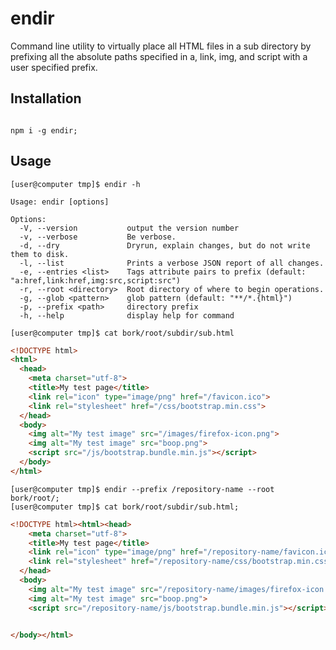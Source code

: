 # endir
Command line utility to virtually place all HTML files in a sub directory by prefixing all the absolute paths specified in a, link, img, and script with a user specified prefix.

## Installation

```shell

npm i -g endir;

```

## Usage

```shell
[user@computer tmp]$ endir -h
```

```shell
Usage: endir [options]

Options:
  -V, --version           output the version number
  -v, --verbose           Be verbose.
  -d, --dry               Dryrun, explain changes, but do not write them to disk.
  -l, --list              Prints a verbose JSON report of all changes.
  -e, --entries <list>    Tags attribute pairs to prefix (default: "a:href,link:href,img:src,script:src")
  -r, --root <directory>  Root directory of where to begin operations.
  -g, --glob <pattern>    glob pattern (default: "**/*.{html}")
  -p, --prefix <path>     directory prefix
  -h, --help              display help for command

```

```shell
[user@computer tmp]$ cat bork/root/subdir/sub.html
```

```html
<!DOCTYPE html>
<html>
  <head>
    <meta charset="utf-8">
    <title>My test page</title>
    <link rel="icon" type="image/png" href="/favicon.ico">
    <link rel="stylesheet" href="/css/bootstrap.min.css">
  </head>
  <body>
    <img alt="My test image" src="/images/firefox-icon.png">
    <img alt="My test image" src="boop.png">
    <script src="/js/bootstrap.bundle.min.js"></script>
  </body>
</html>
```

```shell
[user@computer tmp]$ endir --prefix /repository-name --root bork/root/;
[user@computer tmp]$ cat bork/root/subdir/sub.html;
```

```html
<!DOCTYPE html><html><head>
    <meta charset="utf-8">
    <title>My test page</title>
    <link rel="icon" type="image/png" href="/repository-name/favicon.ico">
    <link rel="stylesheet" href="/repository-name/css/bootstrap.min.css">
  </head>
  <body>
    <img alt="My test image" src="/repository-name/images/firefox-icon.png">
    <img alt="My test image" src="boop.png">
    <script src="/repository-name/js/bootstrap.bundle.min.js"></script>


</body></html>
```

